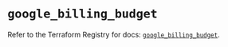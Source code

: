 # `google_billing_budget`

Refer to the Terraform Registry for docs: [`google_billing_budget`](https://registry.terraform.io/providers/hashicorp/google/6.32.0/docs/resources/billing_budget).
